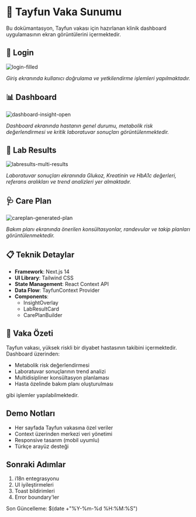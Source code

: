 # 🧪 Tayfun Vaka Sunumu

Bu dokümantasyon, Tayfun vakası için hazırlanan klinik dashboard uygulamasının ekran görüntülerini içermektedir.

## 🔐 Login

![login-filled](./login/login-filled.png)

_Giriş ekranında kullanıcı doğrulama ve yetkilendirme işlemleri yapılmaktadır._

## 📊 Dashboard

![dashboard-insight-open](./dashboard/dashboard-insight-open.png)

_Dashboard ekranında hastanın genel durumu, metabolik risk değerlendirmesi ve kritik laboratuvar sonuçları görüntülenmektedir._

## 🧬 Lab Results

![labresults-multi-results](./lab-results/labresults-multi-results.png)

_Laboratuvar sonuçları ekranında Glukoz, Kreatinin ve HbA1c değerleri, referans aralıkları ve trend analizleri yer almaktadır._

## 🩺 Care Plan

![careplan-generated-plan](./care-plan/careplan-generated-plan.png)

_Bakım planı ekranında önerilen konsültasyonlar, randevular ve takip planları görüntülenmektedir._

## 📋 Teknik Detaylar

- **Framework**: Next.js 14
- **UI Library**: Tailwind CSS
- **State Management**: React Context API
- **Data Flow**: TayfunContext Provider
- **Components**:
  - InsightOverlay
  - LabResultCard
  - CarePlanBuilder

## 🎯 Vaka Özeti

Tayfun vakası, yüksek riskli bir diyabet hastasının takibini içermektedir. Dashboard üzerinden:

- Metabolik risk değerlendirmesi
- Laboratuvar sonuçlarının trend analizi
- Multidisipliner konsültasyon planlaması
- Hasta özelinde bakım planı oluşturulması

gibi işlemler yapılabilmektedir.

## Demo Notları

- Her sayfada Tayfun vakasına özel veriler
- Context üzerinden merkezi veri yönetimi
- Responsive tasarım (mobil uyumlu)
- Türkçe arayüz desteği

## Sonraki Adımlar

1. i18n entegrasyonu
2. UI iyileştirmeleri
3. Toast bildirimleri
4. Error boundary'ler

Son Güncelleme: $(date +"%Y-%m-%d %H:%M:%S")
